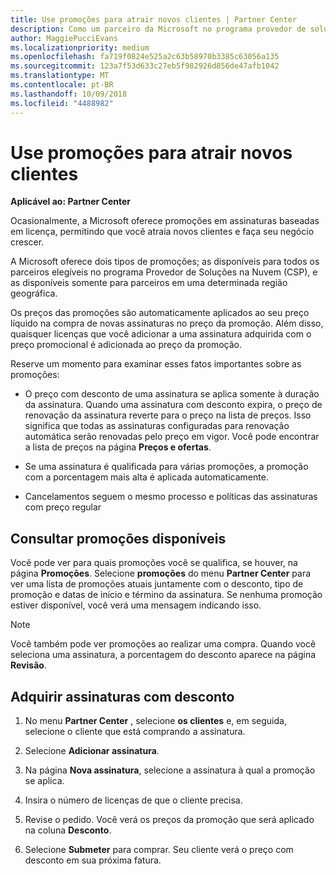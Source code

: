 ```yaml
---
title: Use promoções para atrair novos clientes | Partner Center
description: Como um parceiro da Microsoft no programa provedor de soluções na nuvem, você pode adquirir assinaturas no preço da promoção e repassar a economia para seus clientes.
author: MaggiePucciEvans
ms.localizationpriority: medium
ms.openlocfilehash: fa719f0824e525a2c63b58970b3385c63056a135
ms.sourcegitcommit: 123a7f53d633c27eb5f982926d856de47afb1042
ms.translationtype: MT
ms.contentlocale: pt-BR
ms.lasthandoff: 10/09/2018
ms.locfileid: "4488982"
---
```

# <a name="use-promotions-to-attract-new-customers"></a>Use promoções para atrair novos clientes  

**Aplicável ao: Partner Center**

<!--[FWLink: https://go.microsoft.com/fwlink/?linkid=852469]-->

Ocasionalmente, a Microsoft oferece promoções em assinaturas baseadas em licença, permitindo que você atraia novos clientes e faça seu negócio crescer. 

A Microsoft oferece dois tipos de promoções; as disponíveis para todos os parceiros elegíveis no programa Provedor de Soluções na Nuvem (CSP), e as disponíveis somente para parceiros em uma determinada região geográfica.

Os preços das promoções são automaticamente aplicados ao seu preço líquido na compra de novas assinaturas no preço da promoção. Além disso, quaisquer licenças que você adicionar a uma assinatura adquirida com o preço promocional é adicionada ao preço da promoção. 

Reserve um momento para examinar esses fatos importantes sobre as promoções:

-   O preço com desconto de uma assinatura se aplica somente à duração da assinatura. Quando uma assinatura com desconto expira, o preço de renovação da assinatura reverte para o preço na lista de preços. Isso significa que todas as assinaturas configuradas para renovação automática serão renovadas pelo preço em vigor. Você pode encontrar a lista de preços na página **Preços e ofertas**. 

-   Se uma assinatura é qualificada para várias promoções, a promoção com a porcentagem mais alta é aplicada automaticamente.

-   Cancelamentos seguem o mesmo processo e políticas das assinaturas com preço regular

## <a name="see-available-promotions"></a>Consultar promoções disponíveis

Você pode ver para quais promoções você se qualifica, se houver, na página **Promoções**. Selecione **promoções** do menu **Partner Center** para ver uma lista de promoções atuais juntamente com o desconto, tipo de promoção e datas de início e término da assinatura. Se nenhuma promoção estiver disponível, você verá uma mensagem indicando isso. 

> [!NOTE]  
> Você também pode ver promoções ao realizar uma compra. Quando você seleciona uma assinatura, a porcentagem do desconto aparece na página **Revisão**.

## <a name="purchase-subscriptions-at-promotion-prices"></a>Adquirir assinaturas com desconto

1. No menu **Partner Center** , selecione **os clientes** e, em seguida, selecione o cliente que está comprando a assinatura. 

2. Selecione **Adicionar assinatura**.

3. Na página **Nova assinatura**, selecione a assinatura à qual a promoção se aplica.

4. Insira o número de licenças de que o cliente precisa. 

5. Revise o pedido. Você verá os preços da promoção que será aplicado na coluna **Desconto**.  

6.  Selecione **Submeter** para comprar. Seu cliente verá o preço com desconto em sua próxima fatura.  



